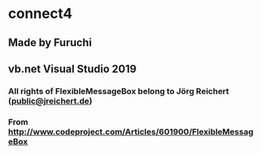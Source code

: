 # connect4
 ## Made by Furuchi
 ## vb.net Visual Studio 2019
 ### All rights of FlexibleMessageBox belong to Jörg Reichert (public@jreichert.de)
 ### From  http://www.codeproject.com/Articles/601900/FlexibleMessageBox

